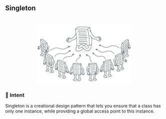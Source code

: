 ## Singleton

<h1 align="center">
    <img src="../.github/singleton.png" alt="Build" width="300px" />
</h1>

### 💬 Intent

Singleton is a creational design pattern that lets you ensure that a class has only one instance, while providing a global access point to this instance.

